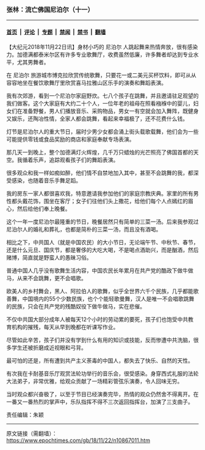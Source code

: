 ### 张林：流亡佛国尼泊尔（十一）

---

#### [首页](../../../..?n10867011) &nbsp;|&nbsp; [评论](../../../../../epoch-comment?n10867011) &nbsp;|&nbsp; [专题](../../../../../epoch-special?n10867011) &nbsp;|&nbsp; [禁闻](../../../../../epoch-news?n10867011) &nbsp;|&nbsp; [禁书](../../../../../books?n10867011) &nbsp;|&nbsp; [翻墙](https://github.com/gfw-breaker/nogfw/blob/master/README.md?n10867011)


<div class="post_content" id="artbody" itemprop="articleBody">
 <!-- article content begin -->
 <p>
  【大纪元2018年11月22日讯】身材小巧的
  <ok href="https://www.epochtimes.com/gb/tag/%E5%B0%BC%E6%B3%8A%E5%B0%94.html">
   尼泊尔
  </ok>
  人跳起舞来热情奔放，很有感染力。加德满都泰米尔区有许多专业歌舞厅，收费虽然低廉，许多舞者却达到专业水平，尤其男舞者。
 </p>
 <p>
  在
  <ok href="https://www.epochtimes.com/gb/tag/%E5%B0%BC%E6%B3%8A%E5%B0%94.html">
   尼泊尔
  </ok>
  旅游城市博克拉欣赏传统歌舞，只要花一或二美元买杯饮料，即可从从容容地坐在餐饮歌舞厅里欣赏喜马拉雅山区乐手的演奏和舞蹈表演。
 </p>
 <p>
  我有次郊游，看到一个尼泊尔家庭野炊。七八个孩子在跳舞，并且邀请驻足观望的我们做客。这个大家庭有大约二十个人，一位年老的祖母在照看襁褓中的婴儿，妇女们在准备野餐，男人们播放音乐、采购物品，男女一有空就会加入舞阵，既健身又娱乐，还陶冶性情，全家人都会跳舞，看起来幸福极了，还不花费什么钱。
 </p>
 <p>
  灯节是尼泊尔人的重大节日，届时少男少女都会涌上街头载歌载舞，他们会为一些可能提供零钱或食品奖励的商店和家庭奉献专场表演。
 </p>
 <p>
  那几天一到晚上，整个加德满灯火辉煌，几千万只蜡烛的光芒照亮了佛国首都的天空。我循着乐声，追踪观看孩子们的舞蹈表演。
 </p>
 <p>
  很多观众和我一样如痴如醉，他们情不自禁地加入其中，甚至不会跳舞的我，都深受感染，也随着音乐手舞足蹈。
 </p>
 <p>
  我的房东一家人都很喜欢我，特意邀请我参加他们的家庭宗教庆典。家里的所有男性都头戴花饰，围坐在客厅；女子们往他们头上撒花，给他们每个人点嫣红的眉心，然后给他们奉上晚餐。
 </p>
 <p>
  这个一年一度尼泊尔最隆重的节日，晚餐居然只有简单的三菜一汤。后来我参观过尼泊尔人的婚礼和葬礼，也都是简朴的三菜一汤，而且没有酒喝。
 </p>
 <p>
  相比之下，中共国人（就是中国农民）的大小节日，无论端午节、中秋节、春节，还是什么元旦、国庆节，都是奢侈的大吃大喝，不是喝点酒助兴，而是酗酒，然后赌博，简直就是野蛮人的愚昧习俗。
 </p>
 <p>
  普通中国人几乎没有歌舞生活内容，中国农民长年累月在共产党的酷政下做牛做马，从来不会跳舞，更不会唱歌。
 </p>
 <p>
  欧美人的乡村舞会，黑人、阿拉伯人的歌舞，似乎全世界六千个民族，几乎都能歌善舞，中国境内的55个少数民族，也个个能轻歌曼舞，汉人是唯一不会唱歌跳舞的民族，只会在共产党的残酷奴役下做牛做马，实在悲催。
 </p>
 <p>
  不仅中共国大部分成年人被每天12个小时的劳动累的要死，孩子们也饱受中共教育机构的摧残，每天从早到晚都在听课写作业。
 </p>
 <p>
  尽管如此辛苦，孩子们并没有学到什么有用的知识或技能，反而惨遭中共洗脑，很多学生还被折磨成近视眼和弓背。
 </p>
 <p>
  最可怕的还是，所有遭到共产主义荼毒的中国人，都失去了快乐、自然的天性。
 </p>
 <p>
  有次我在卡耐基音乐厅观赏法轮功举行的音乐会，很受感染。身穿西式礼服的法轮大法弟子，非常优雅，给观众贡献了一场精彩管弦乐演奏，令人回味无穷。
 </p>
 <p>
  当时观众都兴奋极了，以至于节目已经演奏完毕，热情的观众仍然舍不得离开。在一番又一番热烈的掌声中，乐队指挥不得不三次返回指挥台，加演了三支曲子。
 </p>
 <p>
  责任编辑：朱颖
 </p>
 <!-- article content end -->
 <div id="below_article_ad">
 </div>
</div>


---

原文链接（需翻墙）：https://www.epochtimes.com/gb/18/11/22/n10867011.htm